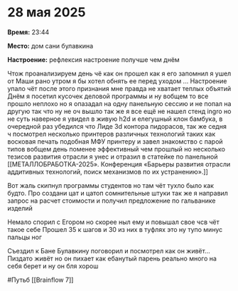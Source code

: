 # 28 мая 2025

**Время:**  23:44

**Место:**  дом сани булавкина 

**Настроение:**  рефлексия настроение получше чем днём

Чтож проанализируем день чё как он прошел как я его запомнил я ушел от Маши рано утром я бы хотел обнять ее перед уходом ... Настроение упало чёт после этого признания мне правда не хватает теплых объятий 
Днём я посетил кусочек деловой программы и ну вобщем то все прошло неплохо но я опазадал на одну панельную сессию и не попал на другую так что ну не оч вышло так же я все ещё не нашел стенд ingro но не суть наверное я увидел в живую h2d и елегушный клон бамбука, в очередной раз убедился что Лиде 3d контора пидорасов, так же седня ч посмотрел несколько принтеров различных технологий таких как восковая печать подобная МФУ принтеру и завел знакомство с парой типов вобщем день поменее эффективный чем прошлый но несколько тезисов развития отрасли я унес и отразил в статейке по панельной [[МЕТАЛЛОБРАБОТКА-2025». Конференция «Барьеры развития отрасли аддитивных технологий, поиск механизмов по их устранению».]]

Вот жаль скипнул программы студентов но там чёт тухло было как будто. 
Про создани цат и цатоп сомнительные штуки так же я направил запрос на расчет стоимости и получил предложение по гальванике изделий 

Немало спорил с Егором но скорее ныл ему и повышал свое чсв чёт такое себе 
Прошел 35 к шагов и 30 из них в туфлях это ну тупо минус пальцы ног 

Съездил к Бане Булавкину поговорил и посмотрел как он живёт... Пиздато живёт но он пихает как ебанутый парень реально много на себя берет и ну он бля хорош 




#Путьб [[Brainflow 7]]
